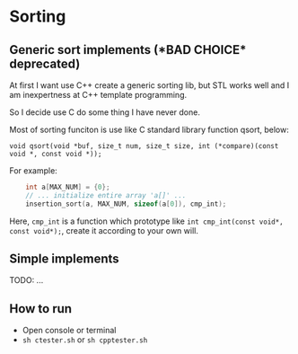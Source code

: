 # Sorting

## Generic sort implements (\***BAD CHOICE**\* deprecated)

At first I want use C++ create a generic sorting lib, but STL works well and I am inexpertness at C++ template programming.

So I decide use C do some thing I have never done.  

Most of sorting funciton is use like C standard library function qsort, below:
```
void qsort(void *buf, size_t num, size_t size, int (*compare)(const void *, const void *));
```

For example:
```c
    int a[MAX_NUM] = {0};
    // ... initialize entire array 'a[]' ...
    insertion_sort(a, MAX_NUM, sizeof(a[0]), cmp_int);
```

Here, `cmp_int` is a function which prototype like `int cmp_int(const void*, const void*);`, create it according to your own will.


## Simple implements
TODO: ...


## How to run
- Open console or terminal
- `sh ctester.sh` or `sh cpptester.sh`
